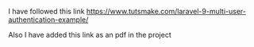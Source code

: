 I have followed this link https://www.tutsmake.com/laravel-9-multi-user-authentication-example/

Also I have added this link as an pdf in the project

